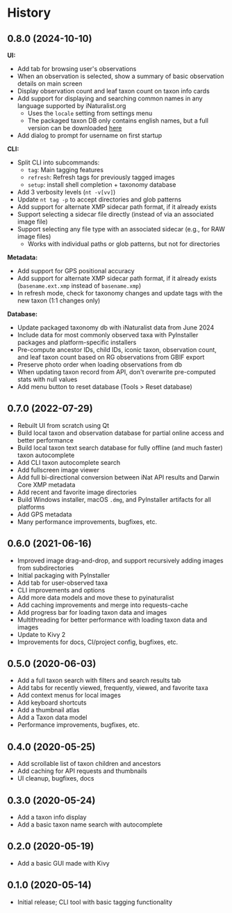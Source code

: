 # History

## 0.8.0 (2024-10-10)
**UI:**
* Add tab for browsing user's observations
* When an observation is selected, show a summary of basic observation details on main screen
* Display observation count and leaf taxon count on taxon info cards
* Add support for displaying and searching common names in any language supported by iNaturalist.org
    * Uses the `locale` setting from settings menu
    * The packaged taxon DB only contains english names, but a full version can be downloaded [here](https://github.com/pyinat/naturtag/releases/download/untagged-e757223556c30fa118ba/taxonomy_full.tar.gz)
* Add dialog to prompt for username on first startup

**CLI:**
* Split CLI into subcommands:
  * `tag`: Main tagging features
  * `refresh`: Refresh tags for previously tagged images
  * `setup`: install shell completion + taxonomy database
* Add 3 verbosity levels (`nt -v[vv]`)
* Update `nt tag -p` to accept directories and glob patterns
* Add support for alternate XMP sidecar path format, if it already exists
* Support selecting a sidecar file directly (instead of via an associated image file)
* Support selecting any file type with an associated sidecar (e.g., for RAW image files)
  * Works with individual paths or glob patterns, but not for directories

**Metadata:**
* Add support for GPS positional accuracy
* Add support for alternate XMP sidecar path format, if it already exists (`basename.ext.xmp` instead of `basename.xmp`)
* In refresh mode, check for taxonomy changes and update tags with the new taxon (1:1 changes only)

**Database:**
* Update packaged taxonomy db with iNaturalist data from June 2024
* Include data for most commonly observed taxa with PyInstaller packages and platform-specific installers
* Pre-compute ancestor IDs, child IDs, iconic taxon, observation count, and leaf taxon count based
  on RG observations from GBIF export
* Preserve photo order when loading observations from db
* When updating taxon record from API, don't overwrite pre-computed stats with null values
* Add menu button to reset database (Tools > Reset database)

## 0.7.0 (2022-07-29)
* Rebuilt UI from scratch using Qt
* Build local taxon and observation database for partial online access and better performance
* Build local taxon text search database for fully offline (and much faster) taxon autocomplete
* Add CLI taxon autocomplete search
* Add fullscreen image viewer
* Add full bi-directional conversion between iNat API results and Darwin Core XMP metadata
* Add recent and favorite image directories
* Build Windows installer, macOS `.dmg`, and PyInstaller artifacts for all platforms
* Add GPS metadata
* Many performance improvements, bugfixes, etc.

## 0.6.0 (2021-06-16)
* Improved image drag-and-drop, and support recursively adding images from subdirectories
* Initial packaging with PyInstaller
* Add tab for user-observed taxa
* CLI improvements and options
* Add more data models and move these to pyinaturalist
* Add caching improvements and merge into requests-cache
* Add progress bar for loading taxon data and images
* Multithreading for better performance with loading taxon data and images
* Update to Kivy 2
* Improvements for docs, CI/project config, bugfixes, etc.

## 0.5.0 (2020-06-03)
* Add a full taxon search with filters and search results tab
* Add tabs for recently viewed, frequently, viewed, and favorite taxa
* Add context menus for local images
* Add keyboard shortcuts
* Add a thumbnail atlas
* Add a Taxon data model
* Performance improvements, bugfixes, etc.

## 0.4.0 (2020-05-25)
* Add scrollable list of taxon children and ancestors
* Add caching for API requests and thumbnails
* UI cleanup, bugfixes, docs

## 0.3.0 (2020-05-24)
* Add a taxon info display
* Add a basic taxon name search with autocomplete

## 0.2.0 (2020-05-19)
* Add a basic GUI made with Kivy

## 0.1.0 (2020-05-14)
* Initial release; CLI tool with basic tagging functionality
